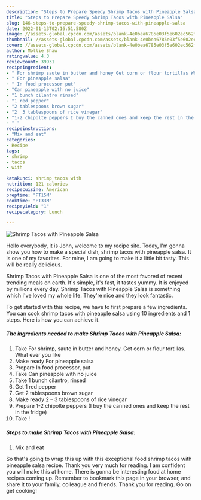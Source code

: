```yaml
---
description: "Steps to Prepare Speedy Shrimp Tacos with Pineapple Salsa"
title: "Steps to Prepare Speedy Shrimp Tacos with Pineapple Salsa"
slug: 146-steps-to-prepare-speedy-shrimp-tacos-with-pineapple-salsa
date: 2022-01-13T02:16:51.580Z
image: //assets-global.cpcdn.com/assets/blank-4e0bea6785e03f5e602ec562f230caae08da540cada707380b4fe1bbebba43da.png
thumbnail: //assets-global.cpcdn.com/assets/blank-4e0bea6785e03f5e602ec562f230caae08da540cada707380b4fe1bbebba43da.png
cover: //assets-global.cpcdn.com/assets/blank-4e0bea6785e03f5e602ec562f230caae08da540cada707380b4fe1bbebba43da.png
author: Mollie Shaw
ratingvalue: 4.3
reviewcount: 39931
recipeingredient:
- " For shrimp saute in butter and honey Get corn or flour tortillas What ever you like"
- " For pineapple salsa"
- " In food processor put"
- "Can pineapple with no juice"
- "1 bunch cilantro rinsed"
- "1 red pepper"
- "2 tablespoons brown sugar"
- "2  3 tablespoons of rice vinegar"
- "1-2 chipolte peppers I buy the canned ones and keep the rest in the fridge"
- " "
recipeinstructions:
- "Mix and eat"
categories:
- Recipe
tags:
- shrimp
- tacos
- with

katakunci: shrimp tacos with 
nutrition: 121 calories
recipecuisine: American
preptime: "PT15M"
cooktime: "PT33M"
recipeyield: "1"
recipecategory: Lunch

---
```



![Shrimp Tacos with Pineapple Salsa](//assets-global.cpcdn.com/assets/blank-4e0bea6785e03f5e602ec562f230caae08da540cada707380b4fe1bbebba43da.png)

Hello everybody, it is John, welcome to my recipe site. Today, I'm gonna show you how to make a special dish, shrimp tacos with pineapple salsa. It is one of my favorites. For mine, I am going to make it a little bit tasty. This will be really delicious.

Shrimp Tacos with Pineapple Salsa is one of the most favored of recent trending meals on earth. It's simple, it's fast, it tastes yummy. It is enjoyed by millions every day. Shrimp Tacos with Pineapple Salsa is something which I've loved my whole life. They're nice and they look fantastic.




To get started with this recipe, we have to first prepare a few ingredients. You can cook shrimp tacos with pineapple salsa using 10 ingredients and 1 steps. Here is how you can achieve it.

<!--inarticleads1-->

##### The ingredients needed to make Shrimp Tacos with Pineapple Salsa:

1. Take  For shrimp, saute in butter and honey. Get corn or flour tortillas. What ever you like
1. Make ready  For pineapple salsa
1. Prepare  In food processor, put
1. Take Can pineapple with no juice
1. Take 1 bunch cilantro, rinsed
1. Get 1 red pepper
1. Get 2 tablespoons brown sugar
1. Make ready 2 – 3 tablespoons of rice vinegar
1. Prepare 1-2 chipolte peppers (I buy the canned ones and keep the rest in the fridge)
1. Take  !




<!--inarticleads2-->

##### Steps to make Shrimp Tacos with Pineapple Salsa:

1. Mix and eat




So that's going to wrap this up with this exceptional food shrimp tacos with pineapple salsa recipe. Thank you very much for reading. I am confident you will make this at home. There is gonna be interesting food at home recipes coming up. Remember to bookmark this page in your browser, and share it to your family, colleague and friends. Thank you for reading. Go on get cooking!
